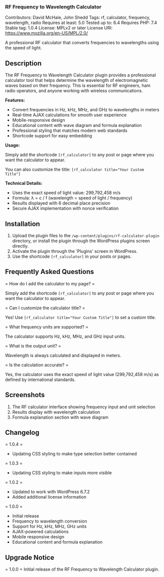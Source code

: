 ### RF Frequency to Wavelength Calculator ###

Contributors: David McHale, John Shedd
Tags: rf, calculator, frequency, wavelength, radio
Requires at least: 5.0
Tested up to: 6.4
Requires PHP: 7.4
Stable tag: 1.0.4
License: MPLv2 or later
License URI: https://www.mozilla.org/en-US/MPL/2.0/

A professional RF calculator that converts frequencies to wavelengths using the speed of light.

## Description ##

The RF Frequency to Wavelength Calculator plugin provides a professional calculator tool that helps determine the wavelength of electromagnetic waves based on their frequency. This is essential for RF engineers, ham radio operators, and anyone working with wireless communications.

**Features:**

* Convert frequencies in Hz, kHz, MHz, and GHz to wavelengths in meters
* Real-time AJAX calculations for smooth user experience
* Mobile-responsive design
* Educational content with wave diagram and formula explanation
* Professional styling that matches modern web standards
* Shortcode support for easy embedding

**Usage:**

Simply add the shortcode `[rf_calculator]` to any post or page where you want the calculator to appear.

You can also customize the title:
`[rf_calculator title="Your Custom Title"]`

**Technical Details:**

* Uses the exact speed of light value: 299,792,458 m/s
* Formula: λ = c / f (wavelength = speed of light / frequency)
* Results displayed with 6 decimal place precision
* Secure AJAX implementation with nonce verification

## Installation ##

1. Upload the plugin files to the `/wp-content/plugins/rf-calculator-plugin` directory, or install the plugin through the WordPress plugins screen directly.
2. Activate the plugin through the 'Plugins' screen in WordPress.
3. Use the shortcode `[rf_calculator]` in your posts or pages.

## Frequently Asked Questions ##

= How do I add the calculator to my page? =

Simply add the shortcode `[rf_calculator]` to any post or page where you want the calculator to appear.

= Can I customize the calculator title? =

Yes! Use `[rf_calculator title="Your Custom Title"]` to set a custom title.

= What frequency units are supported? =

The calculator supports Hz, kHz, MHz, and GHz input units.

= What is the output unit? =

Wavelength is always calculated and displayed in meters.

= Is the calculation accurate? =

Yes, the calculator uses the exact speed of light value (299,792,458 m/s) as defined by international standards.

## Screenshots ##

1. The RF calculator interface showing frequency input and unit selection
2. Results display with wavelength calculation
3. Formula explanation section with wave diagram

## Changelog ##

= 1.0.4 = 
* Updating CSS styling to make type selection better contained

= 1.0.3 = 
* Updating CSS styling to make inputs more visible

= 1.0.2 = 
* Updated to work with WordPress 6.7.2
* Added additional license information

= 1.0.0 =
* Initial release
* Frequency to wavelength conversion
* Support for Hz, kHz, MHz, GHz units
* AJAX-powered calculations
* Mobile responsive design
* Educational content and formula explanation

## Upgrade Notice ##

= 1.0.0 =
Initial release of the RF Frequency to Wavelength Calculator plugin.

